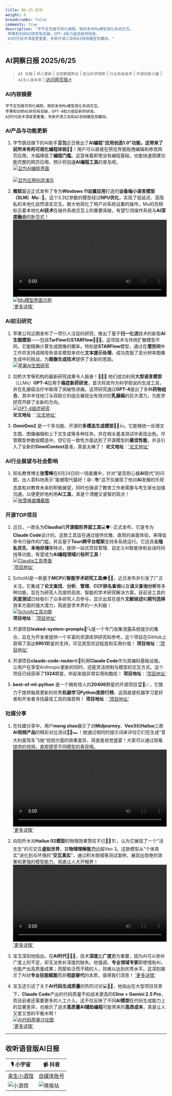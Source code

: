 ```yaml
---
title: 06-25-日刊
weight: 6
breadcrumbs: false
comments: true
description: "字节豆包推可视化编程，微软发布Mu模型简化系统交互。 苹果和剑桥AI研究有突破，GPT-4助力癌症新药研发。 AI时代技术深度更重要，多款开源工具和AI视频模型受瞩目。"
---
```


## AI洞察日报 2025/6/25

>  `AI 日报` | `早八更新` | `全网数据聚合` | `前沿科学探索` | `行业自由发声` | `开源创新力量` | `AI与人类未来` | [访问网页版↗️](https://ai.hubtoday.app/)



### **AI内容摘要**

```
字节豆包推可视化编程，微软发布Mu模型简化系统交互。
苹果和剑桥AI研究有突破，GPT-4助力癌症新药研发。
AI时代技术深度更重要，多款开源工具和AI视频模型受瞩目。
```



### **AI产品与功能更新**

1.  字节跳动旗下的AI助手**豆包**近日推出了**AI编程"应用创造1.0”**功能，这带来了前所未有的**可视化编程体验**🤩✨！用户可以直接在预览界面拖拽编辑和修改网页应用，大幅降低了**编程门槛**。这意味着即使没有编程基础，也能快速搭建功能完整的网页应用，预计将加速**AI编程工具**的普及呢。
    <br/> [![豆包AI编程界面](https://cdn.jsdelivr.net/gh/justlovemaki/imagehub@main/assets/2025/07/news_01jzjde7v2fc0azepz2mj8bjx1.jpg)](https://cdn.jsdelivr.net/gh/justlovemaki/imagehub@main/assets/2025/07/news_01jzjde7v2fc0azepz2mj8bjx1.jpg) <br/>
    <br/> [![豆包应用创造演示](https://cdn.jsdelivr.net/gh/justlovemaki/imagehub@main/assets/2025/07/news_01jzjdexrafv48wn1a7kg0javy.png)](https://cdn.jsdelivr.net/gh/justlovemaki/imagehub@main/assets/2025/07/news_01jzjdexrafv48wn1a7kg0javy.png) <br/>

2.  **微软**最近正式发布了专为**Windows 11设置应用**打造的**设备端小语言模型（SLM）Mu**💡🚀。这个3.3亿参数的模型经过**NPU优化**，实现了低延迟、高隐私的本地化自然语言交互，极大地简化了用户对系统设置的操作。Mu的亮相标志着本地化**AI技术**在操作系统交互上的重要突破，有望引领操作系统与**AI深度融合**的新范式！
    <video src="https://cdn.jsdelivr.net/gh/justlovemaki/imagehub@main/assets/2025/07/news_01jzjdf1q8eeys28zh4kne13hh.mp4" controls="controls" width="100%"></video>
    <br/> [![Mu模型界面示例](https://cdn.jsdelivr.net/gh/justlovemaki/imagehub@main/assets/2025/07/news_01jzjdevsfedmazx8f9665ghpz.png)](https://cdn.jsdelivr.net/gh/justlovemaki/imagehub@main/assets/2025/07/news_01jzjdevsfedmazx8f9665ghpz.png) <br/>
    ['更多详情'](https://blogs.windows.com/windowsexperience/2025/06/23/introducing-mu-language-model-and-how-it-enabled-the-agent-in-windows-settings/)

### **AI前沿研究**

1.  苹果公司近期发布了一项引人注目的研究，推出了基于**归一化流**技术的新型**AI生图模型**——包括**TarFlow**和**STARFlow**🍎🔬✨。这项技术与传统扩散模型不同，它能精确计算生成图像的概率。特别是**STARFlow**模型，通过在**潜空间**中工作并支持调用现有语言模型来优化**文本提示处理**，成功克服了高分辨率图像生成中的挑战，为**图像生成技术**提供了全新的思路。
    <br/> [![苹果AI生图研究](https://cdn.jsdelivr.net/gh/justlovemaki/imagehub@main/assets/2025/07/news_01jzjdemynf2rvgft36t2y0v6h.png)](https://cdn.jsdelivr.net/gh/justlovemaki/imagehub@main/assets/2025/07/news_01jzjdemynf2rvgft36t2y0v6h.png) <br/>

2.  剑桥大学等机构的最新研究成果令人振奋！💊🧬🌟 他们成功利用**大型语言模型**（LLMs）**GPT-4**应用于**癌症新药研发**，首次将其作为科学假说的生成工具，并在乳腺癌治疗中取得了突破性进展。这项研究通过**GPT-4**提出了多种**药物组合**，其中辛伐他汀与双硫仑的组合展现出有效对抗**乳腺癌**的巨大潜力，为医学研究开辟了全新的方向。
    <br/> [![GPT-4癌症研究](https://cdn.jsdelivr.net/gh/justlovemaki/imagehub@main/assets/2025/07/news_01jzjded3ve5x98b8deyb30vvt.png)](https://cdn.jsdelivr.net/gh/justlovemaki/imagehub@main/assets/2025/07/news_01jzjded3ve5x98b8deyb30vvt.png) <br/>
    **论文地址**：['论文地址'](https://royalsocietypublishing.org/doi/10.1098/rsif.2024.0674)

3.  **OmniGen2** 是一个多功能、开源的**多模态生成模型**🎨🤖👍，它能够统一处理文生图、图像编辑和上下文生成等多种任务，并在相关基准测试中表现出色。尽管模型参数规模适中，但它在一致性方面达到了开源模型的**最佳性能**，并且引入了全新的**OmniContext**基准，真是太棒了！
    **论文地址**：['论文地址'](https://arxiv.org/abs/2506.18871)

### **AI行业展望与社会影响**

1.  知名教育博主**张雪峰**在6月24日的一场直播中，针对"是否担心被**AI**取代”的问题，出人意料地表示"能被取代最好！😄💡📚”这不仅展现了他对**AI**发展的乐观态度和对教育未来的积极展望，同时也强调了教育工作者需要与考生家长加强沟通，以便更好地利用**AI工具**，真是个清醒又睿智的观点！
    <br/> [![张雪峰直播截图](https://cdn.jsdelivr.net/gh/justlovemaki/imagehub@main/assets/2025/07/news_01jzjde6amevea89kx0rb0npv5.jpg)](https://cdn.jsdelivr.net/gh/justlovemaki/imagehub@main/assets/2025/07/news_01jzjde6amevea89kx0rb0npv5.jpg) <br/>

### **开源TOP项目**

1.  近日，一款名为**Claudia**的**开源图形界面工具**💻🛡️✨正式发布，它是专为**Claude Code**设计的。这款工具旨在通过提供优雅、直观的桌面体验，来降低命令行操作的门槛，并且基于**Tauri跨平台框架**支持多系统运行。它还具备**隐私优先**、**本地存储**等特点，提供一站式项目管理、自定义AI智能体和会话时间线等功能，有望成为**AI编程领域**的**标杆工具**！
    <br/> [![Claudia工具界面](https://cdn.jsdelivr.net/gh/justlovemaki/imagehub@main/assets/2025/07/news_01jzjdf098fbga71q2zj6m5smc.png)](https://cdn.jsdelivr.net/gh/justlovemaki/imagehub@main/assets/2025/07/news_01jzjdf098fbga71q2zj6m5smc.png) <br/>
    ['项目地址'](https://github.com/getAsterisk/claudia)

2.  ScholAI是一款基于**MCP**的**智能学术研究工具**🎓🔬🚀，近日发布并引发了广泛关注。它集成了**论文查找**、**分析**、**管理**、**CCF排名查询**以及**语义查询分析**等多种功能，旨在为研究人员提供高效、智能的学术研究解决方案。目前该工具的**灰度测试**已经吸引了众多研究人员参与，显示出其在提升**文献综述**和**期刊选择**效率方面的强大潜力，简直是学术界的一大利器！
    <br/> [![ScholAI工具功能](https://cdn.jsdelivr.net/gh/justlovemaki/imagehub@main/assets/2025/07/news_01jzjdes3qedt8we4qf5z7h8xs.jpg)](https://cdn.jsdelivr.net/gh/justlovemaki/imagehub@main/assets/2025/07/news_01jzjdes3qedt8we4qf5z7h8xs.jpg) <br/>
    **项目地址**：['项目地址'](https://github.com/oDaiSuno/ScholAI)

3.  开源项目**leaked-system-prompts**🌟🔍是一个专门收集泄露系统提示的集合，旨在为开发者提供一个丰富的资源库供研究和参考。这个项目在GitHub上获得了高达**9951**颗星的支持，可见其受欢迎程度和实用价值！
    **项目地址**：['项目地址'](https://github.com/jujumilk3/leaked-system-prompts)

4.  开源项目**claude-code-router**⚙️🔗利用**Claude Code**作为其编码基础设施，让用户在享受Anthropic更新的同时，还能灵活控制与模型的交互方式。这个项目已经获得了**1324**颗星，听起来就非常实用和酷炫！
    **项目地址**：['项目地址'](https://github.com/musistudio/claude-code-router)

5.  **best-of-ml-python** 是一个拥有惊人的**20406**颗星的开源项目🏆🐍📈，它致力于提供每周更新的优秀**机器学习Python库排行榜**，这简直是机器学习爱好者和开发者寻找最佳工具的福音啊！
    **项目地址**：['项目地址'](https://github.com/ml-tooling/best-of-ml-python)

### **社媒分享**

1.  在社媒分享中，用户**meng shao**展示了对**Midjourney**、**Veo3**和**Hailuo**三款**AI视频产品**的精彩对比测试🎥🍝🏎️！她通过相同的提示词来评估它们在生成"意大利面驾车飞驰”视频方面的效果差异，简直是视觉盛宴！大家可以通过观看提供的视频，直观感受不同模型的表现哦。
    <video src="https://cdn.jsdelivr.net/gh/justlovemaki/imagehub@main/assets/2025/07/news_01jzjdfc39fjft63kqfaak730z.mp4" controls="controls" width="100%"></video>
    ['更多详情'](https://x.com/shao__meng/status/1937499181180158154)

2.  向阳乔木对**Hailuo 02模型**的物理效果赞叹不已🤯🌌🏗️，认为它展现了一个"活生生”的可交互**虚拟世界**，其**物理理解能力**远超Veo 3。这款模型从"个体真实”进化到与环境的"**交互真实**”，通过积木倒塌等测试案例，展现出惊艳的效果和更强的模型能力，简直让人大开眼界！
    <video src="https://cdn.jsdelivr.net/gh/justlovemaki/imagehub@main/assets/2025/07/news_01jzjdf5d6e0svsk94n87zh1w1.mp4" controls="controls" width="100%"></video>
    ['更多详情'](https://x.com/vista8/status/1937376239788130652)

3.  宝玉深刻地指出，在**AI时代**🤔🧠💡，技术**深度**比**广度**更为重要，因为AI可以弥补广度上的不足，却无法弥补深度的缺失。他强调，**专业领域专家**即使借助AI，也能产出高质量成果；而那些泛而不精的人，则难以达到优秀水平。这深刻揭示了AI对**专业技能赋能**而非**彻底替代**的本质，值得我们深思！
    ['更多详情'](https://x.com/dotey/status/1937352533485171025)

4.  宝玉还引述了关于**AI代码生成质量**的热烈讨论💻💸🧐，他指出在大型项目背景下，**Claude Code**产出的代码质量不如成本更高的**Cline + Gemini 2.5 Pro**，而且前者还需要更多的人工介入。这不仅反映了不同**AI模型**在代码生成能力上的显著差异，也揭示了追求**高质量AI辅助编程**可能带来的**高昂成本**，真是让人又爱又恨的平衡木啊！
    <br/> [![AI代码质量讨论图](https://cdn.jsdelivr.net/gh/justlovemaki/imagehub@main/assets/2025/07/news_01jzjde4zbed9tt0pkkcfbjdzq.jpg)](https://cdn.jsdelivr.net/gh/justlovemaki/imagehub@main/assets/2025/07/news_01jzjde4zbed9tt0pkkcfbjdzq.jpg) <br/>
    ['更多详情'](https://x.com/dotey/status/1937221441658732730)

---

## **收听语音版AI日报**

| 🎙️ **小宇宙** | 📹 **抖音** |
| --- | --- |
| [来生小酒馆](https://www.xiaoyuzhoufm.com/podcast/683c62b7c1ca9cf575a5030e)  |   [自媒体账号](https://www.douyin.com/user/MS4wLjABAAAAwpwqPQlu38sO38VyWgw9ZjDEnN4bMR5j8x111UxpseHR9DpB6-CveI5KRXOWuFwG)| 
| ![小酒馆](https://cdn.jsdelivr.net/gh/justlovemaki/imagehub@main/logo/f959f7984e9163fc50d3941d79a7f262.md.png) | ![情报站](https://cdn.jsdelivr.net/gh/justlovemaki/imagehub@main/logo/7fc30805eeb831e1e2baa3a240683ca3.md.png) |

    

